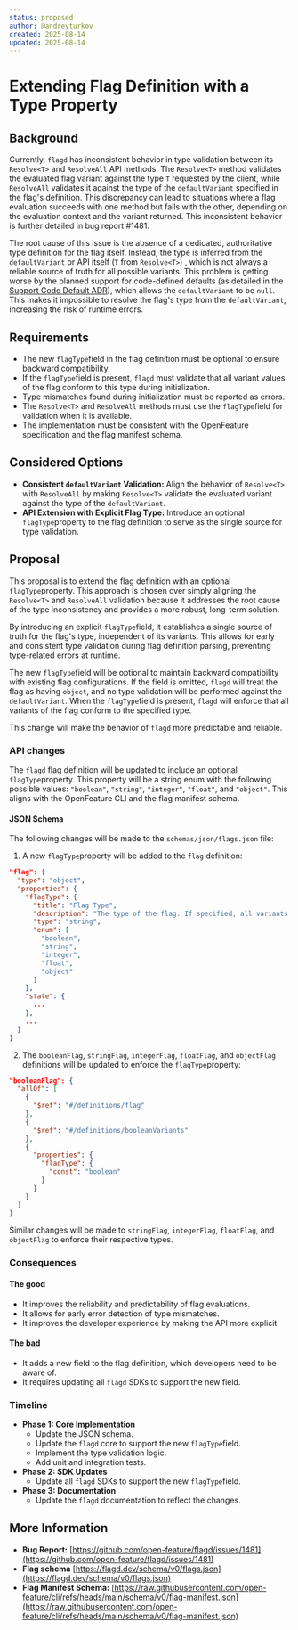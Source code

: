 ```yaml
---
status: proposed
author: @andreyturkov
created: 2025-08-14
updated: 2025-08-14
---
```


# Extending Flag Definition with a Type Property


## Background

Currently, `flagd` has inconsistent behavior in type validation between its `Resolve<T>` and `ResolveAll` API methods. The `Resolve<T>` method validates the evaluated flag variant against the type `T` requested by the client, while `ResolveAll` validates it against the type of the `defaultVariant` specified in the flag's definition. This discrepancy can lead to situations where a flag evaluation succeeds with one method but fails with the other, depending on the evaluation context and the variant returned. This inconsistent behavior is further detailed in bug report #1481.

The root cause of this issue is the absence of a dedicated, authoritative type definition for the flag itself. Instead, the type is inferred from the `defaultVariant` or API itself (`T` from `Resolve<T>`) , which is not always a reliable source of truth for all possible variants. This problem is getting worse by the planned support for code-defined defaults (as detailed in the [Support Code Default ADR](https://github.com/open-feature/flagd/blob/main/docs/architecture-decisions/support-code-default.md)), which allows the `defaultVariant` to be `null`. This makes it impossible to resolve the flag's type from the `defaultVariant`, increasing the risk of runtime errors.


## Requirements

* The new `flagType`field in the flag definition must be optional to ensure backward compatibility.
* If the `flagType`field is present, `flagd` must validate that all variant values of the flag conform to this type during initialization.
* Type mismatches found during initialization must be reported as errors.
* The `Resolve<T>` and `ResolveAll` methods must use the `flagType`field for validation when it is available.
* The implementation must be consistent with the OpenFeature specification and the flag manifest schema.


## Considered Options

* **Consistent `defaultVariant` Validation:** Align the behavior of `Resolve<T>` with `ResolveAll` by making `Resolve<T>` validate the evaluated variant against the type of the `defaultVariant`.
* **API Extension with Explicit Flag Type:** Introduce an optional `flagType`property to the flag definition to serve as the single source for type validation.


## Proposal

This proposal is to extend the flag definition with an optional `flagType`property. This approach is chosen over simply aligning the `Resolve<T>` and `ResolveAll` validation because it addresses the root cause of the type inconsistency and provides a more robust, long-term solution.

By introducing an explicit `flagType`field, it establishes a single source of truth for the flag's type, independent of its variants. This allows for early and consistent type validation during flag definition parsing, preventing type-related errors at runtime.

The new `flagType`field will be optional to maintain backward compatibility with existing flag configurations. If the field is omitted, `flagd` will treat the flag as having `object`, and no type validation will be performed against the `defaultVariant`. When the `flagType`field is present, `flagd` will enforce that all variants of the flag conform to the specified type.

This change will make the behavior of `flagd` more predictable and reliable.


### API changes

The `flagd` flag definition will be updated to include an optional `flagType`property. This property will be a string enum with the following possible values: `"boolean"`, `"string"`, `"integer"`, `"float"`, and `"object"`. This aligns with the OpenFeature CLI and the flag manifest schema.

#### JSON Schema

The following changes will be made to the `schemas/json/flags.json` file:

1.  A new `flagType`property will be added to the `flag` definition:

```json
"flag": {
  "type": "object",
  "properties": {
    "flagType": {
      "title": "Flag Type",
      "description": "The type of the flag. If specified, all variants must conform to this type.",
      "type": "string",
      "enum": [
        "boolean",
        "string",
        "integer",
        "float",
        "object"
      ]
    },
    "state": {
      ...
    },
    ...
  }
}
```

2.  The `booleanFlag`, `stringFlag`, `integerFlag`, `floatFlag`, and `objectFlag` definitions will be updated to enforce the `flagType`property:

```json
"booleanFlag": {
  "allOf": [
    {
      "$ref": "#/definitions/flag"
    },
    {
      "$ref": "#/definitions/booleanVariants"
    },
    {
      "properties": {
        "flagType": {
          "const": "boolean"
        }
      }
    }
  ]
}
```

Similar changes will be made to `stringFlag`, `integerFlag`, `floatFlag`, and `objectFlag` to enforce their respective types.

### Consequences

#### The good
  * It improves the reliability and predictability of flag evaluations.
  * It allows for early error detection of type mismatches.
  * It improves the developer experience by making the API more explicit.

#### The bad
  * It adds a new field to the flag definition, which developers need to be aware of.
  * It requires updating all `flagd` SDKs to support the new field.

### Timeline

* **Phase 1: Core Implementation**
    * Update the JSON schema.
    * Update the `flagd` core to support the new `flagType`field.
    * Implement the type validation logic.
    * Add unit and integration tests.
* **Phase 2: SDK Updates**
    * Update all `flagd` SDKs to support the new `flagType`field.
* **Phase 3: Documentation**
    * Update the `flagd` documentation to reflect the changes.


## More Information

* **Bug Report:** [https://github.com/open-feature/flagd/issues/1481](https://github.com/open-feature/flagd/issues/1481)
* **Flag schema** [https://flagd.dev/schema/v0/flags.json](https://flagd.dev/schema/v0/flags.json)
* **Flag Manifest Schema:** [https://raw.githubusercontent.com/open-feature/cli/refs/heads/main/schema/v0/flag-manifest.json](https://raw.githubusercontent.com/open-feature/cli/refs/heads/main/schema/v0/flag-manifest.json)
